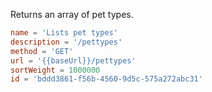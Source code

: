 Returns an array of pet types.

```toml
name = 'Lists pet types'
description = '/pettypes'
method = 'GET'
url = '{{baseUrl}}/pettypes'
sortWeight = 1000000
id = 'bddd3861-f56b-4560-9d5c-575a272abc31'
```
